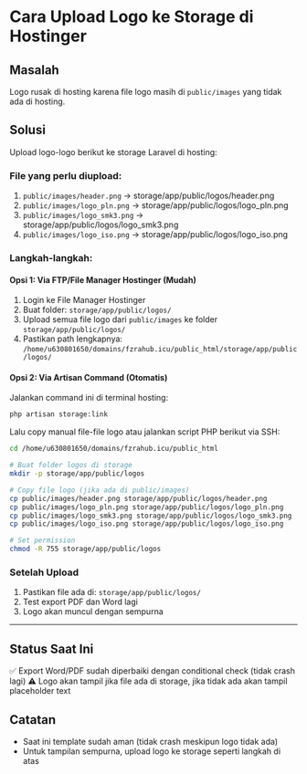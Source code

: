 # Cara Upload Logo ke Storage di Hostinger

## Masalah
Logo rusak di hosting karena file logo masih di `public/images` yang tidak ada di hosting.

## Solusi
Upload logo-logo berikut ke storage Laravel di hosting:

### File yang perlu diupload:
1. `public/images/header.png` → storage/app/public/logos/header.png
2. `public/images/logo_pln.png` → storage/app/public/logos/logo_pln.png
3. `public/images/logo_smk3.png` → storage/app/public/logos/logo_smk3.png
4. `public/images/logo_iso.png` → storage/app/public/logos/logo_iso.png

### Langkah-langkah:

#### Opsi 1: Via FTP/File Manager Hostinger (Mudah)
1. Login ke File Manager Hostinger
2. Buat folder: `storage/app/public/logos/`
3. Upload semua file logo dari `public/images` ke folder `storage/app/public/logos/`
4. Pastikan path lengkapnya: `/home/u630801650/domains/fzrahub.icu/public_html/storage/app/public/logos/`

#### Opsi 2: Via Artisan Command (Otomatis)
Jalankan command ini di terminal hosting:
```bash
php artisan storage:link
```

Lalu copy manual file-file logo atau jalankan script PHP berikut via SSH:

```bash
cd /home/u630801650/domains/fzrahub.icu/public_html

# Buat folder logos di storage
mkdir -p storage/app/public/logos

# Copy file logo (jika ada di public/images)
cp public/images/header.png storage/app/public/logos/header.png
cp public/images/logo_pln.png storage/app/public/logos/logo_pln.png
cp public/images/logo_smk3.png storage/app/public/logos/logo_smk3.png
cp public/images/logo_iso.png storage/app/public/logos/logo_iso.png

# Set permission
chmod -R 755 storage/app/public/logos
```

### Setelah Upload
1. Pastikan file ada di: `storage/app/public/logos/`
2. Test export PDF dan Word lagi
3. Logo akan muncul dengan sempurna

---

## Status Saat Ini
✅ Export Word/PDF sudah diperbaiki dengan conditional check (tidak crash lagi)
⚠️ Logo akan tampil jika file ada di storage, jika tidak ada akan tampil placeholder text

## Catatan
- Saat ini template sudah aman (tidak crash meskipun logo tidak ada)
- Untuk tampilan sempurna, upload logo ke storage seperti langkah di atas
